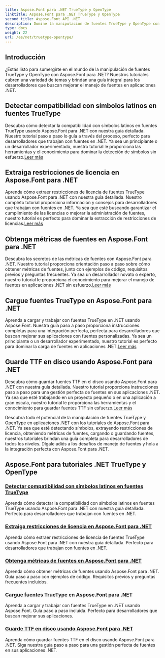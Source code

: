 ```yaml
---
title: Aspose.Font para .NET TrueType y OpenType
linktitle: Aspose.Font para .NET TrueType y OpenType
second_title: Aspose.Font API .NET
description: Domine la manipulación de fuentes TrueType y OpenType con los tutoriales de Aspose.Font para .NET. Aprenda a detectar símbolos, extraer restricciones de licencia. cargar y guardar fuentes.
type: docs
weight: 22
url: /es/net/truetype-opentype/
---
```


## Introducción

¿Estás listo para sumergirte en el mundo de la manipulación de fuentes TrueType y OpenType con Aspose.Font para .NET? Nuestros tutoriales cubren una variedad de temas y brindan una guía integral para los desarrolladores que buscan mejorar el manejo de fuentes en aplicaciones .NET.

## Detectar compatibilidad con símbolos latinos en fuentes TrueType

Descubra cómo detectar la compatibilidad con símbolos latinos en fuentes TrueType usando Aspose.Font para .NET con nuestra guía detallada. Nuestro tutorial paso a paso lo guía a través del proceso, perfecto para desarrolladores que trabajan con fuentes en .NET. Ya sea un principiante o un desarrollador experimentado, nuestro tutorial le proporciona las herramientas y el conocimiento para dominar la detección de símbolos sin esfuerzo.[Leer más](./detect-latin-symbols-support-truetype-fonts/)

## Extraiga restricciones de licencia en Aspose.Font para .NET

 Aprenda cómo extraer restricciones de licencia de fuentes TrueType usando Aspose.Font para .NET con nuestra guía detallada. Nuestro completo tutorial proporciona información y consejos para desarrolladores que trabajan con fuentes en .NET. Ya sea que esté buscando garantizar el cumplimiento de las licencias o mejorar la administración de fuentes, nuestro tutorial es perfecto para dominar la extracción de restricciones de licencias.[Leer más](./extract-license-restrictions/)

## Obtenga métricas de fuentes en Aspose.Font para .NET

Descubra los secretos de las métricas de fuentes con Aspose.Font para .NET. Nuestro tutorial proporciona orientación paso a paso sobre cómo obtener métricas de fuentes, junto con ejemplos de código, requisitos previos y preguntas frecuentes. Ya sea un desarrollador novato o experto, nuestro tutorial le proporciona el conocimiento para mejorar el manejo de fuentes en aplicaciones .NET sin esfuerzo.[Leer más](./get-font-metrics/)

## Cargue fuentes TrueType en Aspose.Font para .NET

 Aprenda a cargar y trabajar con fuentes TrueType en .NET usando Aspose.Font. Nuestra guía paso a paso proporciona instrucciones completas para una integración perfecta, perfecta para desarrolladores que buscan mejorar sus aplicaciones con fuentes personalizadas. Ya sea un principiante o un desarrollador experimentado, nuestro tutorial es perfecto para dominar la carga de fuentes en aplicaciones .NET.[Leer más](./load-truetype-fonts/)

## Guarde TTF en disco usando Aspose.Font para .NET

Descubra cómo guardar fuentes TTF en el disco usando Aspose.Font para .NET con nuestra guía detallada. Nuestro tutorial proporciona instrucciones paso a paso para una gestión perfecta de fuentes en sus aplicaciones .NET. Ya sea que esté trabajando en un proyecto pequeño o en una aplicación a gran escala, nuestro tutorial le proporciona las herramientas y el conocimiento para guardar fuentes TTF sin esfuerzo.[Leer más](./save-ttf-to-disc/)

Descubra todo el potencial de la manipulación de fuentes TrueType y OpenType en aplicaciones .NET con los tutoriales de Aspose.Font para .NET. Ya sea que esté detectando símbolos, extrayendo restricciones de licencia, obteniendo métricas de fuentes, cargando o guardando fuentes, nuestros tutoriales brindan una guía completa para desarrolladores de todos los niveles. Dígale adiós a los desafíos de manejo de fuentes y hola a la integración perfecta con Aspose.Font para .NET. 
## Aspose.Font para tutoriales .NET TrueType y OpenType
### [Detectar compatibilidad con símbolos latinos en fuentes TrueType](./detect-latin-symbols-support-truetype-fonts/)
Aprenda cómo detectar la compatibilidad con símbolos latinos en fuentes TrueType usando Aspose.Font para .NET con nuestra guía detallada. Perfecto para desarrolladores que trabajan con fuentes en .NET.
### [Extraiga restricciones de licencia en Aspose.Font para .NET](./extract-license-restrictions/)
Aprenda cómo extraer restricciones de licencia de fuentes TrueType usando Aspose.Font para .NET con nuestra guía detallada. Perfecto para desarrolladores que trabajan con fuentes en .NET.
### [Obtenga métricas de fuentes en Aspose.Font para .NET](./get-font-metrics/)
Aprenda cómo obtener métricas de fuentes usando Aspose.Font para .NET. Guía paso a paso con ejemplos de código. Requisitos previos y preguntas frecuentes incluidos.
### [Cargue fuentes TrueType en Aspose.Font para .NET](./load-truetype-fonts/)
Aprenda a cargar y trabajar con fuentes TrueType en .NET usando Aspose.Font. Guía paso a paso incluida. Perfecto para desarrolladores que buscan mejorar sus aplicaciones.
### [Guarde TTF en disco usando Aspose.Font para .NET](./save-ttf-to-disc/)
Aprenda cómo guardar fuentes TTF en el disco usando Aspose.Font para .NET. Siga nuestra guía paso a paso para una gestión perfecta de fuentes en sus aplicaciones .NET.